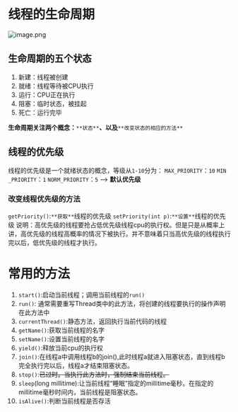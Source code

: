 # 线程的生命周期
![image.png](https://cdn.nlark.com/yuque/0/2022/png/28932072/1655989848775-dc232eda-df89-4112-83b6-b28d68188a6b.png#averageHue=%23f7f5f5&clientId=ue91496bd-e732-4&from=paste&height=363&id=ucb1f248d&originHeight=363&originWidth=814&originalType=binary&ratio=1&rotation=0&showTitle=false&size=27067&status=done&style=none&taskId=u821ba9e3-948f-465f-a119-3f6e0c4c3ba&title=&width=814)
## 生命周期的五个状态

1. 新建：线程被创建
2. 就绪：线程等待被CPU执行
3. 运行：CPU正在执行
4. 阻塞：临时状态，被挂起
5. 死亡：运行完毕

**生命周期关注两个概念：**`**状态**`**、以及**`**改变状态的相应的方法**`
## 线程的优先级
线程的优先级是一个就绪状态的概念，等级从`1-10`分为：
`MAX_PRIORITY`：`10`
`MIN _PRIORITY`：`1`
`NORM_PRIORITY`：`5`  --> **默认优先级**
### 改变线程优先级的方法
`getPriority()`:`**获取**`线程的优先级
`setPriority(int p)`:`**设置**`线程的优先级
说明：高优先级的线程要抢占低优先级线程cpu的执行权。但是只是从概率上讲，高优先级的线程高概率的情况下被执行。并不意味着只当高优先级的线程执行完以后，低优先级的线程才执行。
# 常用的方法

1. `start()`:启动当前线程；调用当前线程的`run()`
2. `run()`: 通常需要重写Thread类中的此方法，将创建的线程要执行的操作声明在此方法中
3. `currentThread()`:静态方法，返回执行当前代码的线程
4. `getName()`:获取当前线程的名字
5. `setName()`:设置当前线程的名字
6. `yield()`:释放当前cpu的执行权
7. `join()`:在线程a中调用线程b的join(),此时线程a就进入阻塞状态，直到线程b完全执行完以后，线程a才结束阻塞状态。
8. `stop()`:~~已过时。当执行此方法时，强制结束当前线程。~~
9. `sleep`(long millitime):让当前线程“睡眠”指定的millitime毫秒。在指定的millitime毫秒时间内，当前线程是阻塞状态。
10. `isAlive()`:判断当前线程是否存活



